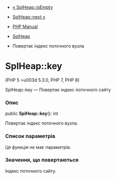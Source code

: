 - [« SplHeap::isEmpty](splheap.isempty.md)
- [SplHeap::next »](splheap.next.md)

- [PHP Manual](index.md)
- [SplHeap](class.splheap.md)
- Повертає індекс поточного вузла

# SplHeap::key

(PHP 5 \>u003d 5.3.0, PHP 7, PHP 8)

SplHeap::key — Повертає індекс поточного сайту

### Опис

public **SplHeap::key**(): int

Повертає індекс поточного вузла.

### Список параметрів

Ця функція не має параметрів.

### Значення, що повертаються

Індекс поточного сайту.

